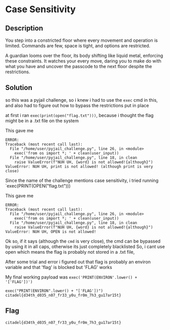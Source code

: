 # Case Sensitivity

## Description

You step into a constricted floor where every movement and operation is limited. Commands are few, space is tight, and options are restricted.

A guardian looms over the floor, its body shifting like liquid metal, enforcing these constraints. It watches your every move, daring you to make do with what you have and uncover the passcode to the next floor despite the restrictions.

## Solution

so this was a pyjail challenge, so i knew i had to use the `exec` cmd in this, and also had to figure out how to bypass the restrictions put in place

at first i ran `exec(print(open("flag.txt")))`, because i thought the flag might be in a .txt file on the system

This gave me
```
ERROR:
Traceback (most recent call last):
  File "/home/user/pyjail_challenge.py", line 26, in <module>
    exec('from os import *; ' + clean(user_input))
  File "/home/user/pyjail_challenge.py", line 18, in clean
    raise ValueError(f"NUH UH, {word} is not allowed!{although}")
ValueError: NUH UH, print is not allowed! (although print is very close)
```
Since the name of the challenge mentions case sensitivity, i tried running `exec(PRINT(OPEN("flag.txt")))

This gave me
```
ERROR:
Traceback (most recent call last):
  File "/home/user/pyjail_challenge.py", line 26, in <module>
    exec('from os import *; ' + clean(user_input))
  File "/home/user/pyjail_challenge.py", line 18, in clean
    raise ValueError(f"NUH UH, {word} is not allowed!{although}")
ValueError: NUH UH, OPEN is not allowed!
```
Ok so, if it says (although the `cmd` is very close), the cmd can be bypassed by using it in all caps, otherwise its just completely blacklisted
So, i cant use open which means the flag is probably not stored in a .txt file, 

After some trial and error i figured out that flag is probably an environ variable and that 'flag' is blocked but 'FLAG' works

My final working payload was `exec('PRINT(ENVIRON'.lower() + '['FLAG'])')`

```
exec("PRINT(ENVIRON".lower() + "['FLAG'])")
citadel{d34th_d035_n07_fr33_y0u_fr0m_7h3_gu17ar15t}
```
## Flag
`citadel{d34th_d035_n07_fr33_y0u_fr0m_7h3_gu17ar15t}`

